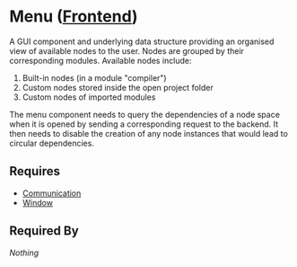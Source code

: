 # Menu ([Frontend](../../../frontend.md))

A GUI component and underlying data structure providing an organised view of available nodes to the user. Nodes are grouped by their corresponding modules. Available nodes include:

1. Built-in nodes (in a module "compiler")
2. Custom nodes stored inside the open project folder
3. Custom nodes of imported modules

The menu component needs to query the dependencies of a node space when it is opened by sending a corresponding request to the backend. It then needs to disable the creation of any node instances that would lead to circular dependencies.

## Requires

- [Communication](../../../communication/communication.md)
- [Window](../../window/window.md)

## Required By

*Nothing*
